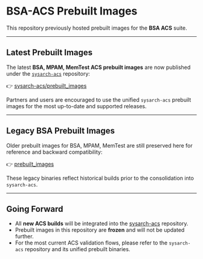 # BSA-ACS Prebuilt Images

This repository previously hosted prebuilt images for the **BSA ACS** suite.

---

## Latest Prebuilt Images
The latest **BSA, MPAM, MemTest ACS prebuilt images** are now published under the [`sysarch-acs`](https://github.com/ARM-software/sysarch-acs) repository:

👉 [sysarch-acs/prebuilt_images](https://github.com/ARM-software/sysarch-acs/tree/main/prebuilt_images)

Partners and users are encouraged to use the unified `sysarch-acs` prebuilt images for the most up-to-date and supported releases.

---

## Legacy BSA Prebuilt Images
Older prebuilt images for BSA, MPAM, MemTest are still preserved here for reference and backward compatibility:

👉 [prebuilt_images](./prebuilt_images)

These legacy binaries reflect historical builds prior to the consolidation into `sysarch-acs`.

---

## Going Forward
- All **new ACS builds** will be integrated into the [sysarch-acs](https://github.com/ARM-software/sysarch-acs) repository.  
- Prebuilt images in this repository are **frozen** and will not be updated further.  
- For the most current ACS validation flows, please refer to the `sysarch-acs` repository and its unified prebuilt binaries.
